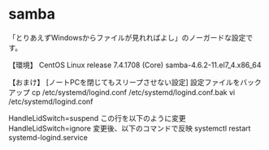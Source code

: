 # samba
「とりあえずWindowsからファイルが見れればよし」のノーガードな設定です。

【環境】
CentOS Linux release 7.4.1708 (Core)
samba-4.6.2-11.el7_4.x86_64






【おまけ】
[ノートPCを閉じてもスリープさせない設定]
設定ファイルをバックアップ
cp /etc/systemd/logind.conf /etc/systemd/logind.conf.bak
vi /etc/systemd/logind.conf

HandleLidSwitch=suspend
この行を以下のように変更
HandleLidSwitch=ignore
変更後、以下のコマンドで反映
systemctl restart systemd-logind.service
